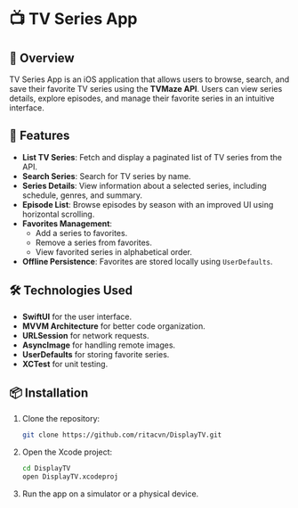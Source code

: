 # 📺 TV Series App

## 📌 Overview
TV Series App is an iOS application that allows users to browse, search, and save their favorite TV series using the **TVMaze API**. Users can view series details, explore episodes, and manage their favorite series in an intuitive interface.

## 🚀 Features
- **List TV Series**: Fetch and display a paginated list of TV series from the API.
- **Search Series**: Search for TV series by name.
- **Series Details**: View information about a selected series, including schedule, genres, and summary.
- **Episode List**: Browse episodes by season with an improved UI using horizontal scrolling.
- **Favorites Management**:
  - Add a series to favorites.
  - Remove a series from favorites.
  - View favorited series in alphabetical order.
- **Offline Persistence**: Favorites are stored locally using `UserDefaults`.

## 🛠️ Technologies Used
- **SwiftUI** for the user interface.
- **MVVM Architecture** for better code organization.
- **URLSession** for network requests.
- **AsyncImage** for handling remote images.
- **UserDefaults** for storing favorite series.
- **XCTest** for unit testing.

## 📦 Installation
1. Clone the repository:
   ```sh
   git clone https://github.com/ritacvn/DisplayTV.git
   ```
2. Open the Xcode project:
   ```sh
   cd DisplayTV
   open DisplayTV.xcodeproj
   ```
3. Run the app on a simulator or a physical device.

